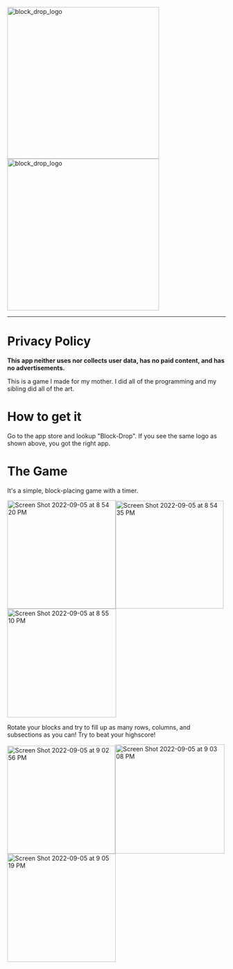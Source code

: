 <img alt="block_drop_logo" src="https://user-images.githubusercontent.com/85963782/188524649-8c1467cc-b2f3-49d5-99f3-0b54bd7ca2aa.png" width="350"> <img alt="block_drop_logo" src="https://user-images.githubusercontent.com/85963782/188524427-32ec97b7-7d12-4b43-a3ef-e832bfe5867b.png" width="350">
<hr>

# Privacy Policy
**This app neither uses nor collects user data, has no paid content, and has no advertisements.**

This is a game I made for my mother. I did all of the programming and my sibling did all of the art.

# How to get it
Go to the app store and lookup "Block-Drop". If you see the same logo as shown above, you got the right app.

# The Game
It's a simple, block-placing game with a timer.

<img width="250" alt="Screen Shot 2022-09-05 at 8 54 20 PM" src="https://user-images.githubusercontent.com/85963782/188525361-3957cd1f-19d9-46b9-a5c6-148da4c37147.png"><img width="249" alt="Screen Shot 2022-09-05 at 8 54 35 PM" src="https://user-images.githubusercontent.com/85963782/188525368-6ea68d7f-0af9-49cb-96f8-914ed1e673b4.png"><img width="251" alt="Screen Shot 2022-09-05 at 8 55 10 PM" src="https://user-images.githubusercontent.com/85963782/188525374-acfda265-8bb2-4dbe-a87e-14f445342fdb.png">

Rotate your blocks and try to fill up as many rows, columns, and subsections as you can! Try to beat your highscore!

<img width="249" alt="Screen Shot 2022-09-05 at 9 02 56 PM" src="https://user-images.githubusercontent.com/85963782/188526060-78db5cfb-7c66-42c3-85f8-c7a4cc8b3c93.png"><img width="252" alt="Screen Shot 2022-09-05 at 9 03 08 PM" src="https://user-images.githubusercontent.com/85963782/188526067-8f6ae48f-2c78-4646-b7d7-d5e91b11ff9d.png"><img width="250" alt="Screen Shot 2022-09-05 at 9 05 19 PM" src="https://user-images.githubusercontent.com/85963782/188526072-37d78cda-ca18-4ac8-b7bf-ca97f4aed8b3.png">
